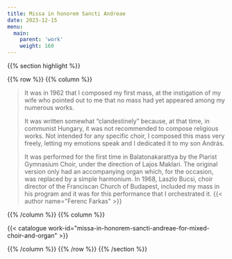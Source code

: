 ```yaml
---
title: Missa in honorem Sancti Andreae
date: 2023-12-15
menu:
  main:
    parent: 'work'
    weight: 160
---
```


{{% section highlight %}}

{{% row %}}
{{% column %}}

> It was in 1962 that I composed my first mass, at the instigation of my wife who pointed out to me that no 
> mass had yet appeared among my numerous works. 
>
> It was written somewhat “clandestinely” because, at that time, in communist Hungary, it was not 
> recommended to compose religious works. Not intended for any specific choir, I composed this mass very 
> freely, letting my emotions speak and I dedicated it to my son András.
> 
> It was performed for the first time in Balatonakarattya by the Piarist Gymnasium Choir, under the 
> direction of Lajos Maklari. The original version only had an accompanying organ which, for the occasion, 
> was replaced by a simple harmonium. In 1968, Laszlo Bucsi, choir director of the Franciscan Church of 
> Budapest, included my mass in his program and it was for this performance that I orchestrated it.
> {{< author name="Ferenc Farkas" >}}

{{% /column %}}
{{% column %}}


{{< catalogue work-id="missa-in-honorem-sancti-andreae-for-mixed-choir-and-organ" >}}

{{% /column %}}
{{% /row %}}
{{% /section %}}